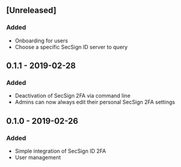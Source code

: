## [Unreleased]
### Added
- Onboarding for users
- Choose a specific SecSign ID server to query

## 0.1.1 - 2019-02-28
### Added
- Deactivation of SecSign 2FA via command line
- Admins can now always edit their personal SecSign 2FA settings

## 0.1.0 - 2019-02-26
### Added
- Simple integration of SecSign ID 2FA
- User management

